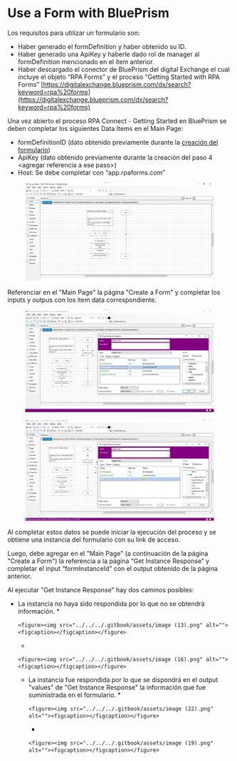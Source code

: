 # Use a Form with BluePrism

Los requisitos para utilizar un formulario son:

* Haber generado el formDefinition y haber obtenido su ID.
* Haber generado una ApiKey y haberle dado rol de manager al formDefinition mencionado en el ítem anterior.
* Haber descargado el conector de BluePrism del digital Exchange el cual incluye el objeto “RPA Forms” y el proceso “Getting Started with RPA Forms” [https://digitalexchange.blueprism.com/dx/search?keyword=rpa%20forms](https://digitalexchange.blueprism.com/dx/search?keyword=rpa%20forms)

Una vez abierto el proceso RPA Connect - Getting Started  en BluePrism se deben completar los siguientes Data Items en el Main Page:

* formDefinitionID (dato obtenido previamente durante la [creación del formulario](../create-a-form.md))
* ApiKey (dato obtenido previamente durante la creación del paso 4 \<agregar referencia a ese paso>)
* Host: Se debe completar con “app.rpaforms.com”

<figure><img src="../../../.gitbook/assets/image (8).png" alt=""><figcaption></figcaption></figure>

Referenciar en el "Main Page" la página "Create a Form" y completar los inputs y outpus con los item data correspondiente.

<figure><img src="../../../.gitbook/assets/image (30).png" alt=""><figcaption></figcaption></figure>

<figure><img src="../../../.gitbook/assets/image (10).png" alt=""><figcaption></figcaption></figure>

Al completar estos datos se puede iniciar la ejecución del proceso y se obtiene una instancia del formulario con su link de acceso.

Luego, debe agregar en el "Main Page" (a continuación de la página "Create a Form") la referencia a la página “Get Instance Response” y completar el input “formInstanceId” con el output obtenido de la página anterior.

Al ejecutar "Get Instance Response" hay dos caminos posibles:

* La instancia no haya sido respondida por lo que no se obtendrá información.
  *

      <figure><img src="../../../.gitbook/assets/image (13).png" alt=""><figcaption></figcaption></figure>
  *

      <figure><img src="../../../.gitbook/assets/image (16).png" alt=""><figcaption></figcaption></figure>
  * La instancia fue respondida por lo que se dispondrá en el output "values" de "Get Instance Response" la información que fue suministrada en el formulario.
    *

        <figure><img src="../../../.gitbook/assets/image (22).png" alt=""><figcaption></figcaption></figure>
    *

        <figure><img src="../../../.gitbook/assets/image (19).png" alt=""><figcaption></figcaption></figure>



